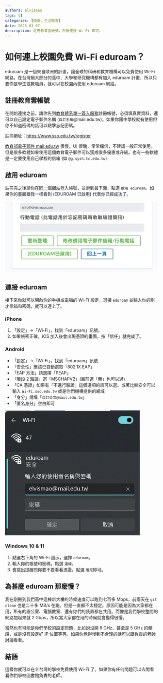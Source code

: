 ```yaml
---
authors: elvismao
tags: []
categories: [精選，生活駭客]
date: 2025-03-07
description: 註冊教育雲帳號，然後連接 Wi-Fi 即可。
---
```


# 如何連上校園免費 Wi-Fi eduroam？

eduroam 是一個來自歐洲的計畫，讓全球的科研和教育機構可以免費使用 Wi-Fi 網路。在台灣絕大部分的高中、大學和研究機構都有加入 eduroam 計畫，所以只要你是學生或教職員，就可以在校園內使用 eduroam 網路。

## 註冊教育雲帳號

在開始連接之前，請你先到[教育體系單一簽入服務](https://www.sso.edu.tw/register)註冊帳號，必須填真實資料，還可以自己設定電子郵件名稱 (`自訂名稱`@mail.edu.tw)。如果你國中學校就有使用但你不知道密碼的話可以點擊忘記密碼。

註冊網址：<https://www.sso.edu.tw/register>

[教育部電子郵件 mail.edu.tw](https://mail.edu.tw) 很慢，UI 很醜，常常檔信，不建議一般正常使用。但是很多軟體如果使用這個教育電子郵件可以獲成很多優惠或升級。也有一些軟體是一定要使用自己學校的信箱 (如 `@g.sysh.tc.edu.tw`)

## 啟用 eduroam

註冊完之後請你在[同一個網站](https://www.sso.edu.tw/login)登入帳號，並滑到最下面，點選 `啟用 eduroam`。如果你的畫面跟我一樣看到 (EDUROAM 已啟用) 代表你已經成功了。

![啟用 eduroam](active.webp)

## 連接 eduroam

接下來你就可以開啟你的手機或電腦的 Wi-Fi 設定，選擇 `eduroam` 並輸入你的剛才信箱和密碼，就可以連上了。

### iPhone

1. 「設定」→「Wi-Fi」，找到「eduroam」訊號。
2. 如果帳密正確，iOS 加入後會出現憑證的畫面，按「信任」就完成了。

### Android

- 「設定」→「Wi-Fi」，找到「eduroam」訊號
- 「安全性」應該已自動選取「802.1X EAP」
- 「EAP 方法」請選擇「PEAP」
- 「階段 2 驗證」選「MSCHAPV2」(目前選「無」也可以過)
- 「CA 憑證」如果有「不進行驗證」這個選項的話可以選。或著比較安全可以輸入 `Wi-Fi.sso.edu.tw` 或是你們機構提供的網域
- 「身分」請填「`自訂英文@mail.edu.tw`」
- 「匿名身分」空白即可

![連接 Wi-Fi 連接 Wi-Fi](image.png)

### Windows 10 & 11

1. 點選右下角的 Wi-Fi 圖示，選擇 `eduroam`。
2. 輸入你的帳號和密碼，點選 `連線`。
3. 會跳出提醒問你要不要看看憑證，點選 `確定`即可。

## 為甚麼 eduroam 那麼慢？

我在剛搬到我們高中這棟新大樓的時候速度可以跑到七百多 Mbps，前兩天在 `git clone` 也是二十多 MB/s 在跑。但是一直都不太穩定。原因可能是因為大家都在用，所有的辦公室、電腦教室、還有你們的裝置都在共用。而像是我們學校整間的網路加起來就 2 Gbps，所以當大家都在用的時候就會變得很慢。

當然也有可能是你們學校的設定問題，比如說沒開 6 GHz、甚至是 5 GHz 的頻段，或是沒有設定好 IP 位置等等。如果你覺得慢到不合理的話可以跟負責的老師討論看看。

## 結語

這樣你就可以在全台灣的學校免費使用 Wi-Fi 了。如果你有任何問題可以去問看看你們學校圖書館負責的老師。
